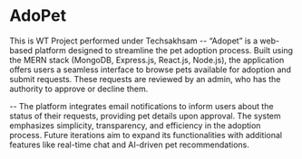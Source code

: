 # AdoPet
This is WT Project performed under Techsakhsam
-- “Adopet” is a web-based platform designed to streamline the pet adoption process. Built using the MERN stack (MongoDB, Express.js, React.js, Node.js), the application offers users a seamless interface to browse pets available for adoption and submit requests. These requests are reviewed by an admin, who has the authority to approve or decline them.

-- The platform integrates email notifications to inform users about the status of their requests, providing pet details upon approval. The system emphasizes simplicity, transparency, and efficiency in the adoption process. Future iterations aim to expand its functionalities with additional features like real-time chat and AI-driven pet recommendations.
